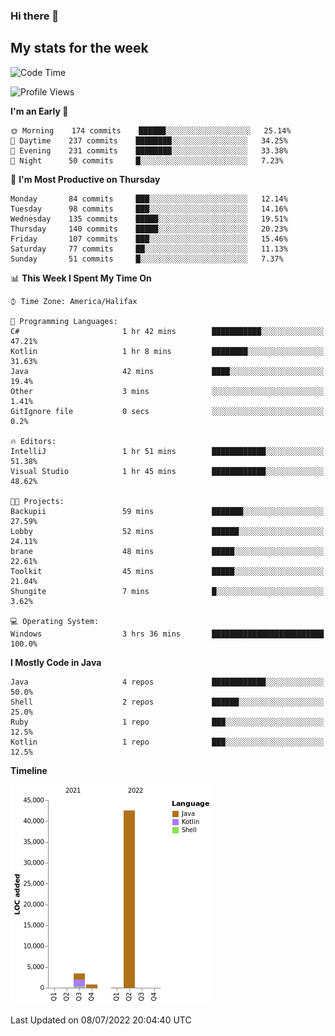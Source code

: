 ### Hi there 👋

## My stats for the week
<!--START_SECTION:waka-->
![Code Time](http://img.shields.io/badge/Code%20Time-303%20hrs%2013%20mins-blue)

![Profile Views](http://img.shields.io/badge/Profile%20Views-0-blue)

**I'm an Early 🐤** 

```text
🌞 Morning    174 commits    ██████░░░░░░░░░░░░░░░░░░░   25.14% 
🌆 Daytime    237 commits    ████████░░░░░░░░░░░░░░░░░   34.25% 
🌃 Evening    231 commits    ████████░░░░░░░░░░░░░░░░░   33.38% 
🌙 Night      50 commits     █░░░░░░░░░░░░░░░░░░░░░░░░   7.23%

```
📅 **I'm Most Productive on Thursday** 

```text
Monday       84 commits     ███░░░░░░░░░░░░░░░░░░░░░░   12.14% 
Tuesday      98 commits     ███░░░░░░░░░░░░░░░░░░░░░░   14.16% 
Wednesday    135 commits    █████░░░░░░░░░░░░░░░░░░░░   19.51% 
Thursday     140 commits    █████░░░░░░░░░░░░░░░░░░░░   20.23% 
Friday       107 commits    ███░░░░░░░░░░░░░░░░░░░░░░   15.46% 
Saturday     77 commits     ██░░░░░░░░░░░░░░░░░░░░░░░   11.13% 
Sunday       51 commits     █░░░░░░░░░░░░░░░░░░░░░░░░   7.37%

```


📊 **This Week I Spent My Time On** 

```text
⌚︎ Time Zone: America/Halifax

💬 Programming Languages: 
C#                       1 hr 42 mins        ███████████░░░░░░░░░░░░░░   47.21% 
Kotlin                   1 hr 8 mins         ████████░░░░░░░░░░░░░░░░░   31.63% 
Java                     42 mins             ████░░░░░░░░░░░░░░░░░░░░░   19.4% 
Other                    3 mins              ░░░░░░░░░░░░░░░░░░░░░░░░░   1.41% 
GitIgnore file           0 secs              ░░░░░░░░░░░░░░░░░░░░░░░░░   0.2%

🔥 Editors: 
IntelliJ                 1 hr 51 mins        ████████████░░░░░░░░░░░░░   51.38% 
Visual Studio            1 hr 45 mins        ████████████░░░░░░░░░░░░░   48.62%

🐱‍💻 Projects: 
Backupii                 59 mins             ███████░░░░░░░░░░░░░░░░░░   27.59% 
Lobby                    52 mins             ██████░░░░░░░░░░░░░░░░░░░   24.11% 
brane                    48 mins             █████░░░░░░░░░░░░░░░░░░░░   22.61% 
Toolkit                  45 mins             █████░░░░░░░░░░░░░░░░░░░░   21.04% 
Shungite                 7 mins              █░░░░░░░░░░░░░░░░░░░░░░░░   3.62%

💻 Operating System: 
Windows                  3 hrs 36 mins       █████████████████████████   100.0%

```

**I Mostly Code in Java** 

```text
Java                     4 repos             ████████████░░░░░░░░░░░░░   50.0% 
Shell                    2 repos             ██████░░░░░░░░░░░░░░░░░░░   25.0% 
Ruby                     1 repo              ███░░░░░░░░░░░░░░░░░░░░░░   12.5% 
Kotlin                   1 repo              ███░░░░░░░░░░░░░░░░░░░░░░   12.5%

```


**Timeline**

![Chart not found](https://raw.githubusercontent.com/lyndseyy/lyndseyy/main/charts/bar_graph.png) 


 Last Updated on 08/07/2022 20:04:40 UTC
<!--END_SECTION:waka-->